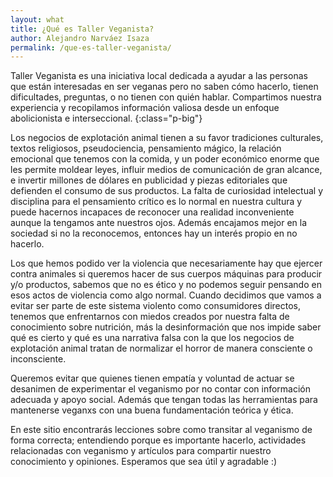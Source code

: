 ```yaml
---
layout: what
title: ¿Qué es Taller Veganista?
author: Alejandro Narváez Isaza
permalink: /que-es-taller-veganista/
---
```

Taller Veganista es una iniciativa local dedicada a ayudar a las personas que están interesadas en ser veganas pero no saben cómo hacerlo, tienen dificultades, preguntas, o no tienen con quién hablar. Compartimos nuestra experiencia y recopilamos información valiosa desde un enfoque abolicionista e interseccional.
{:class="p-big"}

Los negocios de explotación animal tienen a su favor tradiciones culturales, textos religiosos, pseudociencia, pensamiento mágico, la relación emocional que tenemos con la comida, y un poder económico enorme que les permite moldear leyes, influir medios de comunicación de gran alcance, e invertir millones de dólares en publicidad y piezas editoriales que defienden el consumo de sus productos. La falta de curiosidad intelectual y disciplina para el pensamiento crítico es lo normal en nuestra cultura y puede hacernos incapaces de reconocer una realidad inconveniente aunque la tengamos ante nuestros ojos. Además encajamos mejor en la sociedad si no la reconocemos, entonces hay un interés propio en no hacerlo.

Los que hemos podido ver la violencia que necesariamente hay que ejercer contra animales si queremos hacer de sus cuerpos máquinas para producir y/o productos, sabemos que no es ético y no podemos seguir pensando en esos actos de violencia como algo normal. Cuando decidimos que vamos a evitar ser parte de este sistema violento como consumidores directos, tenemos que enfrentarnos con miedos creados por nuestra falta de conocimiento sobre nutrición, más la desinformación que nos impide saber qué es cierto y qué es una narrativa falsa con la que los negocios de explotación animal tratan de normalizar el horror de manera consciente o inconsciente.

Queremos evitar que quienes tienen empatía y voluntad de actuar se desanimen de experimentar el veganismo por no contar con información adecuada y apoyo social. Además que tengan todas las herramientas para mantenerse veganxs con una buena fundamentación teórica y ética.

En este sitio encontrarás lecciones sobre como transitar al veganismo de forma correcta; entendiendo porque es importante hacerlo, actividades relacionadas con veganismo y artículos para compartir nuestro conocimiento y opiniones. Esperamos que sea útil y agradable :)
